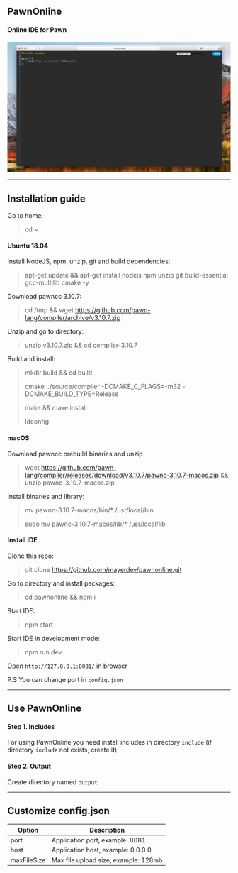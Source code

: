 ## PawnOnline
#### Online IDE for Pawn
![Screenshot](https://github.com/mayerdev/pawnonline/blob/main/screenshot.png?raw=true)

---

## Installation guide

Go to home:
> cd ~

#### Ubuntu 18.04

Install NodeJS, npm, unzip, git and build dependencies:
> apt-get update && apt-get install nodejs npm unzip git build-essential gcc-multilib cmake -y

Download pawncc 3.10.7:
> cd /tmp && wget https://github.com/pawn-lang/compiler/archive/v3.10.7.zip

Unzip and go to directory:
> unzip v3.10.7.zip && cd compiler-3.10.7

Build and install:
> mkdir build && cd build
>
> cmake ../source/compiler -DCMAKE_C_FLAGS=-m32 -DCMAKE_BUILD_TYPE=Release
>
> make && make install
>
> ldconfig

#### macOS

Download pawncc prebuild binaries and unzip
> wget https://github.com/pawn-lang/compiler/releases/download/v3.10.7/pawnc-3.10.7-macos.zip && unzip pawnc-3.10.7-macos.zip

Install binaries and library:
> mv pawnc-3.10.7-macos/bin/* /usr/local/bin
>
> sudo mv pawnc-3.10.7-macos/lib/* /usr/local/lib


#### Install IDE
Clone this repo:
> git clone https://github.com/mayerdev/pawnonline.git

Go to directory and install packages:
> cd pawnonline && npm i 

Start IDE:
> npm start

Start IDE in development mode:
> npm run dev

Open `http://127.0.0.1:8081/` in browser

P.S You can change port in `config.json`

---

## Use PawnOnline

#### Step 1. Includes
For using PawnOnline you need install includes in directory `include` (if directory `include` not exists, create it).

#### Step 2. Output
Create directory named `output`.

---

## Customize config.json

| Option      | Description                          |
|-------------|--------------------------------------|
| port        | Application port, example: 8081      |
| host        | Application host, example: 0.0.0.0   |
| maxFileSize | Max file upload size, example: 128mb |